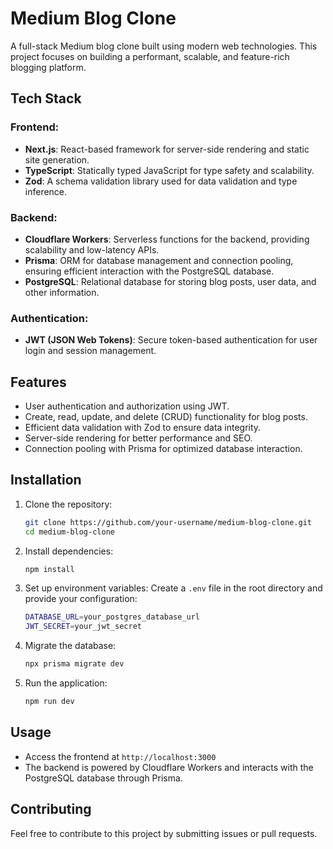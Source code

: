 # Medium Blog Clone

A full-stack Medium blog clone built using modern web technologies. This project focuses on building a performant, scalable, and feature-rich blogging platform.

## Tech Stack

### Frontend:
- **Next.js**: React-based framework for server-side rendering and static site generation.
- **TypeScript**: Statically typed JavaScript for type safety and scalability.
- **Zod**: A schema validation library used for data validation and type inference.

### Backend:
- **Cloudflare Workers**: Serverless functions for the backend, providing scalability and low-latency APIs.
- **Prisma**: ORM for database management and connection pooling, ensuring efficient interaction with the PostgreSQL database.
- **PostgreSQL**: Relational database for storing blog posts, user data, and other information.

### Authentication:
- **JWT (JSON Web Tokens)**: Secure token-based authentication for user login and session management.

## Features
- User authentication and authorization using JWT.
- Create, read, update, and delete (CRUD) functionality for blog posts.
- Efficient data validation with Zod to ensure data integrity.
- Server-side rendering for better performance and SEO.
- Connection pooling with Prisma for optimized database interaction.

## Installation

1. Clone the repository:
   ```bash
   git clone https://github.com/your-username/medium-blog-clone.git
   cd medium-blog-clone
   ```

2. Install dependencies:
   ```bash
   npm install
   ```

3. Set up environment variables:
   Create a `.env` file in the root directory and provide your configuration:
   ```bash
   DATABASE_URL=your_postgres_database_url
   JWT_SECRET=your_jwt_secret
   ```

4. Migrate the database:
   ```bash
   npx prisma migrate dev
   ```

5. Run the application:
   ```bash
   npm run dev
   ```

## Usage
- Access the frontend at `http://localhost:3000`
- The backend is powered by Cloudflare Workers and interacts with the PostgreSQL database through Prisma.

## Contributing
Feel free to contribute to this project by submitting issues or pull requests.

